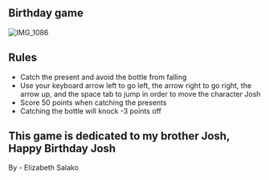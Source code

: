 ## Birthday game
![IMG_1086](https://github.com/LizSalako/Birthday-game/assets/106440322/d01f50fe-1f4c-4edd-9523-ad0f593c8c96)
## Rules
- Catch the present and avoid the bottle from falling
- Use your keyboard arrow left to go left, the arrow right to go right, the arrow up, and the space tab to jump in order to move the character Josh
- Score 50 points when catching the presents
- Catching the bottle will knock -3 points off
## This game is dedicated to my brother Josh, Happy Birthday Josh

By - Elizabeth Salako
